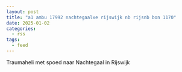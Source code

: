 ```yaml
---
layout: post
title: "a1 ambu 17992 nachtegaalxe rijswijk nb rijsnb bon 1170"
date: 2025-01-02
categories: 
  - rss
tags: 
  - feed
---
```


Traumaheli met spoed naar Nachtegaal in Rijswijk
